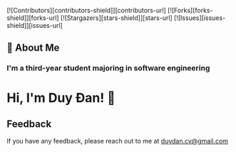 [![Contributors][contributors-shield]][contributors-url]
[![Forks][forks-shield]][forks-url]
[![Stargazers][stars-shield]][stars-url]
[![Issues][issues-shield]][issues-url]

## 🚀 About Me
### I'm a third-year student majoring in software engineering


# Hi, I'm Duy Đan! 👋


## Feedback

If you have any feedback, please reach out to me at duydan.cv@gmail.com

